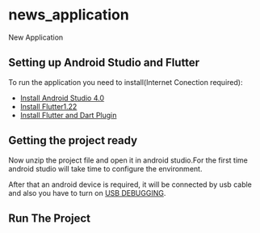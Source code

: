 # news_application

New Application

## Setting up Android Studio and Flutter

To run the application you need to install(Internet Conection required):

- [Install Android Studio 4.0](https://developer.android.com/studio/install)
- [Install Flutter1.22](https://flutter.dev/docs/get-started/install)
- [Install Flutter and Dart Plugin](https://flutter.dev/docs/get-started/editor)

## Getting the project ready

Now unzip the project file and open it in android studio.For the first time android studio will take time to configure the environment.

After that an android device is required, it will be connected by usb cable and also you have to turn on [USB DEBUGGING](https://docs.kony.com/konylibrary/visualizer/visualizer_user_guide/content/AndroidUSBDebugging_Windows10.htm).

## Run The Project
